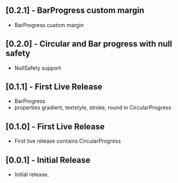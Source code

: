 ## [0.2.1] - BarProgress custom margin

* BarProgress custom margin
## [0.2.0] - Circular and Bar progress with null safety

* NullSafety support

## [0.1.1] - First Live Release

* BarProgress
* properties gradient, textstyle, stroke, round in CircularProgress

## [0.1.0] - First Live Release

* First live release contains CircularProgress

## [0.0.1] - Initial Release

* Initial release.
